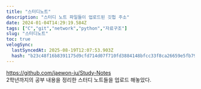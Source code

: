 ```yaml
---
title: "스터디노트"
description: "스터디 노트 파일들이 업로드된 깃헙 주소"
date: 2024-01-04T14:29:19.584Z
tags: ["C","git","network","python","자료구조"]
slug: "스터디노트"
toc: true
velogSync:
  lastSyncedAt: 2025-08-19T12:07:53.903Z
  hash: "b23c48f16b8391175d9cfd714d07f710fd3884148bfcc33f8ca26659e5fb7977"
---
```


https://github.com/jaewon-ju/Study-Notes <br>
2학년까지의 공부 내용을 정리한 스터디 노트들을 업로드 해놓았다.
